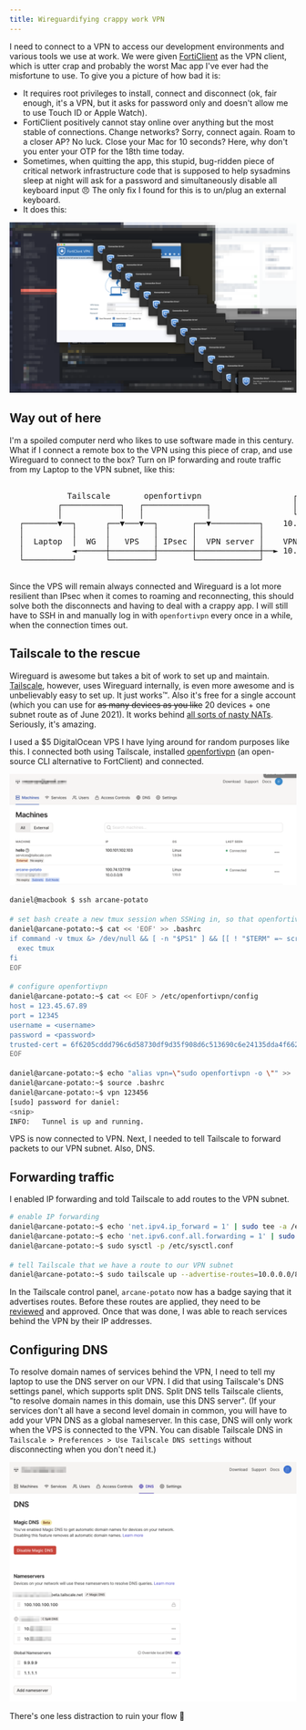 ```yaml
---
title: Wireguardifying crappy work VPN
---
```

I need to connect to a VPN to access our development environments and various tools we use at work.
We were given [FortiClient](https://www.fortinet.com/support/product-downloads) as the VPN client, which is utter crap and probably the worst Mac app I've ever had the misfortune to use.
To give you a picture of how bad it is:

- It requires root privileges to install, connect and disconnect (ok, fair enough, it's a VPN, but it asks for password only and doesn't allow me to use Touch ID or Apple Watch).
- FortiClient positively cannot stay online over anything but the most stable of connections.
  Change networks?
  Sorry, connect again.
  Roam to a closer AP?
  No luck.
  Close your Mac for 10 seconds?
  Here, why don't you enter your OTP for the 18th time today.
- Sometimes, when quitting the app, this stupid, bug-ridden piece of critical network infrastructure code that is supposed to help sysadmins sleep at night will ask for a password and simultaneously disable all keyboard input 😠
 The only fix I found for this is to un/plug an external keyboard.
- It does this:

![FortClient playing Solitaire with error dialogs :(](/assets/images/forticlient-solitaire.png)

## Way out of here

I'm a spoiled computer nerd who likes to use software made in this century.
What if I connect a remote box to the VPN using this piece of crap, and use Wireguard to connect to the box?
Turn on IP forwarding and route traffic from my Laptop to the VPN subnet, like this:

<pre class="ascii-diagram">

            Tailscale       openfortivpn                   ┌─────┐
          ┌────────────┐   ┌─────────────┐                 │ DNS │
          │            │   │             │                 └─────┘
  ┌───────▼──┐      ┌──▼───▼──┐       ┌──▼──────────┐    10.11.12.13
  │          │      │         │       │             │
  │  Laptop  │  WG  │   VPS   │ IPsec │  VPN server │    VPN subnet
  │          ◄──────┼─────────┼───────┼─────────────┼──► 10.0.0.0/8
  └──────────┘      └─────────┘       └─────────────┘

</pre>

Since the VPS will remain always connected and Wireguard is a lot more resilient than IPsec when it comes to roaming and reconnecting, this should solve both the disconnects and having to deal with a crappy app.
I will still have to SSH in and manually log in with `openfortivpn` every once in a while, when the connection times out.

## Tailscale to the rescue

Wireguard is awesome but takes a bit of work to set up and maintain.
[Tailscale](https://tailscale.com/), however, uses Wireguard internally, is even more awesome and is unbelievably easy to set up.
It just works&trade;.
Also it's free for a single account (which you can use for ~~as many devices as you like~~ 20 devices + one subnet route as of June 2021).
It works behind [all sorts of nasty NATs](https://tailscale.com/blog/how-nat-traversal-works/).
Seriously, it's amazing.

I used a $5 DigitalOcean VPS I have lying around for random purposes like this.
I connected both using Tailscale, installed [openfortivpn](https://github.com/adrienverge/openfortivpn) (an open-source CLI alternative to FortClient) and connected.

![Tailscale machines screen with arcane-potato (VPS) connected](/assets/images/tailscale-machines.png)

```bash
daniel@macbook $ ssh arcane-potato

# set bash create a new tmux session when SSHing in, so that openfortivpn doesn't terminate when I close the SSH session
daniel@arcane-potato:~$ cat << 'EOF' >> .bashrc
if command -v tmux &> /dev/null && [ -n "$PS1" ] && [[ ! "$TERM" =~ screen ]] && [[ ! "$TERM" =~ tmux ]] && [ -z "$TMUX" ]; then
  exec tmux
fi
EOF

# configure openfortivpn
daniel@arcane-potato:~$ cat << EOF > /etc/openfortivpn/config
host = 123.45.67.89
port = 12345
username = <username>
password = <password>
trusted-cert = 6f6205cddd796c6d58730df9d35f908d6c513690c6e24135dda4f662fc9997b3
EOF

daniel@arcane-potato:~$ echo "alias vpn=\"sudo openfortivpn -o \"" >> .bashrc
daniel@arcane-potato:~$ source .bashrc
daniel@arcane-potato:~$ vpn 123456
[sudo] password for daniel:
<snip>
INFO:   Tunnel is up and running.
```

VPS is now connected to VPN.
Next, I needed to tell Tailscale to forward packets to our VPN subnet.
Also, DNS.

## Forwarding traffic

I enabled IP forwarding and told Tailscale to add routes to the VPN subnet.

```bash
# enable IP forwarding
daniel@arcane-potato:~$ echo 'net.ipv4.ip_forward = 1' | sudo tee -a /etc/sysctl.conf
daniel@arcane-potato:~$ echo 'net.ipv6.conf.all.forwarding = 1' | sudo tee -a /etc/sysctl.conf
daniel@arcane-potato:~$ sudo sysctl -p /etc/sysctl.conf

# tell Tailscale that we have a route to our VPN subnet
daniel@arcane-potato:~$ sudo tailscale up --advertise-routes=10.0.0.0/8
```

In the Tailscale control panel, `arcane-potato` now has a badge saying that it advertises routes.
Before these routes are applied, they need to be [reviewed](https://tailscale.com/kb/1019/subnets/) and approved.
Once that was done, I was able to reach services behind the VPN by their IP addresses.

## Configuring DNS

To resolve domain names of services behind the VPN, I need to tell my laptop to use the DNS server on our VPN.
I did that using Tailscale's DNS settings panel, which supports split DNS.
Split DNS tells Tailscale clients, "to resolve domain names in this domain, use this DNS server".
(If your services don't all have a second level domain in common, you will have to add your VPN DNS as a global nameserver.
In this case, DNS will only work when the VPS is connected to the VPN.
You can disable Tailscale DNS in `Tailscale > Preferences > Use Tailscale DNS settings` without disconnecting when you don't need it.)

![Tailscale split DNS configuration](/assets/images/tailscale-dns.png)

There's one less distraction to ruin your flow 🎉
